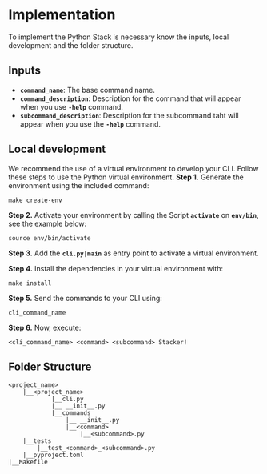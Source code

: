 # **Implementation**
To implement the Python Stack is necessary know the inputs, local development and the folder structure.  

## **Inputs**

- **`command_name`**: The base command name.
- **`command_description`**: Description for the command that will appear when you use **`-help`** command.
- **`subcommand_description`**: Description for the subcommand taht will appear when you use the **`-help`** command.

## **Local development**

We recommend the use of a virtual environment to develop your CLI. Follow these steps to use the Python virtual environment.
**Step 1.** Generate the environment using the included command:
```
make create-env
``` 
**Step 2.** Activate your environment by calling the Script **`activate`** on **`env/bin`**, see the example below:
```
source env/bin/activate
``` 
**Step 3.** Add the **`cli.py|main`** as entry point to activate a virtual environment.

**Step 4.** Install the dependencies in your virtual environment with:
```
make install
```  
**Step 5.** Send the commands to your CLI using:
```
cli_command_name
``` 

**Step 6.** Now, execute: 
```
<cli_command_name> <command> <subcommand> Stacker!
``` 
## **Folder Structure**

```
<project_name>
	|__<project_name>
			|__cli.py
			|__ __init__.py
			|__commands
				|__ __init__.py
                |__<command>
                	|__<subcommand>.py
	|__tests
		|__test_<command>_<subcommand>.py
	|__pyproject.toml
|__Makefile
```